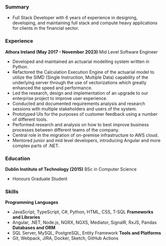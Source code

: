 ### Summary
- Full Stack Developer with 6 years of experience in designing, developing, and maintaining full stack and compute heavy applications for clients in the financial sector.

### Experience
**Athora Ireland (May 2017 - November 2023)**
Mid Level Software Engineer
- Developed and maintained an actuarial modelling system written in Python.
- Refactored the Calculation Execution Engine of the actuarial model to utilize the SIMD (Single Instruction, Multiple Data) capability of the underlying server through the use of vectorizations which greatly enhanced the speed and performance.
- Led the research, design and implementation of an upgrade to our enterprise project to improve user experience.
- Conducted and documented requirements analysis and research sessions with multiple stakeholders and users of the system. 
- Prototyped UIs for the purposes of customer feedback using a number of different tools.
- Performed research and analysis on how to best improve business processes between different teams of the company.
- Central role in the migration of on-premise infrastructure to AWS cloud.
- Mentored junior and mid level developers, introducing Angular and more complex parts of .NET.

### Education
**Dublin Institute of Technology (2015)**
BSc in Computer Science
- Honours Graduate Student

### Skills
**Programming Languages**
- JavaScript, TypeScript, C#, Python, HTML, CSS, T-SQL
**Frameworks and Libraries**
- Angular, .NET, Node.js, NGRX, NGXS, Mediator, SignalR, RxJS, Pandas
**Databases and ORM**
- SQL Server, MySQL, PostgreSQL, Entity Framework
**Tools and Platforms**
- Git, Webpack, JIRA, Docker, Sketch, GitHub Actions